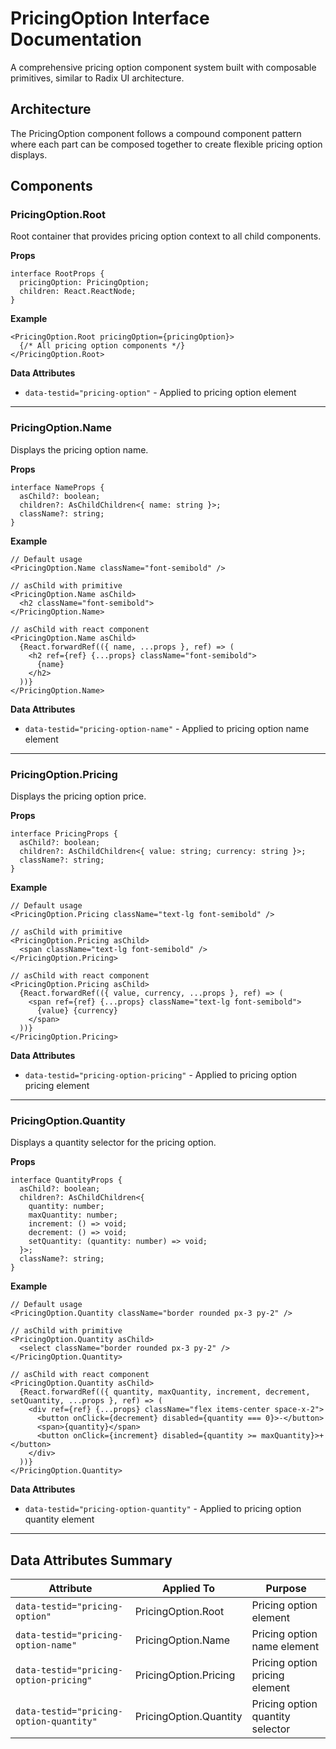 # PricingOption Interface Documentation

A comprehensive pricing option component system built with composable primitives, similar to Radix UI architecture.

## Architecture

The PricingOption component follows a compound component pattern where each part can be composed together to create flexible pricing option displays.

## Components

### PricingOption.Root

Root container that provides pricing option context to all child components.

**Props**

```tsx
interface RootProps {
  pricingOption: PricingOption;
  children: React.ReactNode;
}
```

**Example**

```tsx
<PricingOption.Root pricingOption={pricingOption}>
  {/* All pricing option components */}
</PricingOption.Root>
```

**Data Attributes**

- `data-testid="pricing-option"` - Applied to pricing option element

---

### PricingOption.Name

Displays the pricing option name.

**Props**

```tsx
interface NameProps {
  asChild?: boolean;
  children?: AsChildChildren<{ name: string }>;
  className?: string;
}
```

**Example**

```tsx
// Default usage
<PricingOption.Name className="font-semibold" />

// asChild with primitive
<PricingOption.Name asChild>
  <h2 className="font-semibold">
</PricingOption.Name>

// asChild with react component
<PricingOption.Name asChild>
  {React.forwardRef(({ name, ...props }, ref) => (
    <h2 ref={ref} {...props} className="font-semibold">
      {name}
    </h2>
  ))}
</PricingOption.Name>
```

**Data Attributes**

- `data-testid="pricing-option-name"` - Applied to pricing option name element

---

### PricingOption.Pricing

Displays the pricing option price.

**Props**

```tsx
interface PricingProps {
  asChild?: boolean;
  children?: AsChildChildren<{ value: string; currency: string }>;
  className?: string;
}
```

**Example**

```tsx
// Default usage
<PricingOption.Pricing className="text-lg font-semibold" />

// asChild with primitive
<PricingOption.Pricing asChild>
  <span className="text-lg font-semibold" />
</PricingOption.Pricing>

// asChild with react component
<PricingOption.Pricing asChild>
  {React.forwardRef(({ value, currency, ...props }, ref) => (
    <span ref={ref} {...props} className="text-lg font-semibold">
      {value} {currency}
    </span>
  ))}
</PricingOption.Pricing>
```

**Data Attributes**

- `data-testid="pricing-option-pricing"` - Applied to pricing option pricing element

---

### PricingOption.Quantity

Displays a quantity selector for the pricing option.

**Props**

```tsx
interface QuantityProps {
  asChild?: boolean;
  children?: AsChildChildren<{
    quantity: number;
    maxQuantity: number;
    increment: () => void;
    decrement: () => void;
    setQuantity: (quantity: number) => void;
  }>;
  className?: string;
}
```

**Example**

```tsx
// Default usage
<PricingOption.Quantity className="border rounded px-3 py-2" />

// asChild with primitive
<PricingOption.Quantity asChild>
  <select className="border rounded px-3 py-2" />
</PricingOption.Quantity>

// asChild with react component
<PricingOption.Quantity asChild>
  {React.forwardRef(({ quantity, maxQuantity, increment, decrement, setQuantity, ...props }, ref) => (
    <div ref={ref} {...props} className="flex items-center space-x-2">
      <button onClick={decrement} disabled={quantity === 0}>-</button>
      <span>{quantity}</span>
      <button onClick={increment} disabled={quantity >= maxQuantity}>+</button>
    </div>
  ))}
</PricingOption.Quantity>
```

**Data Attributes**

- `data-testid="pricing-option-quantity"` - Applied to pricing option quantity element

---

## Data Attributes Summary

| Attribute                               | Applied To             | Purpose                          |
| --------------------------------------- | ---------------------- | -------------------------------- |
| `data-testid="pricing-option"`          | PricingOption.Root     | Pricing option element           |
| `data-testid="pricing-option-name"`     | PricingOption.Name     | Pricing option name element      |
| `data-testid="pricing-option-pricing"`  | PricingOption.Pricing  | Pricing option pricing element   |
| `data-testid="pricing-option-quantity"` | PricingOption.Quantity | Pricing option quantity selector |
